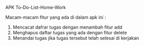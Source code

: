 APK To-Do-List-Home-Work 

Macam-macam fitur yang ada di dalam apk ini : 
1. Mencacat dafrar tugas dengan menambah fitur add
2. Menghapus daftar tugas yang ada dengan fitur delete
3. Menandai tugas jika tugas tersebut telah selesai di kerjakan
